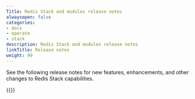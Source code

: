 ```yaml
---
Title: Redis Stack and modules release notes
alwaysopen: false
categories:
- docs
- operate
- stack
description: Redis Stack and modules release notes
linkTitle: Release notes
weight: 99
---
```


See the following release notes for new features, enhancements, and other changes to Redis Stack capabilities.

{{<table-children columnNames="Release notes,Description" columnSources="LinkTitle,Description" enableLinks="LinkTitle" limitTags="visible">}}